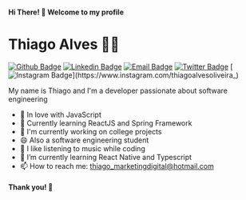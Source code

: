 #### Hi There! 👋 Welcome to my profile

# Thiago Alves :man_technologist:

[![Github Badge](https://img.shields.io/badge/-Github-000?style=flat-square&logo=Github&logoColor=white&link=https://github.com/thiagoalvesfoz)](https://github.com/thiagoalvesfoz)
[![Linkedin Badge](https://img.shields.io/badge/-LinkedIn-blue?style=flat-square&logo=Linkedin&logoColor=white&link=https://www.linkedin.com/in/thiagoalvesfoz/)](https://www.linkedin.com/in/thiagoalvesfoz/)
[![Email Badge](https://img.shields.io/badge/-Email-3ABFE6?style=flat-square&logo=minutemailer&logoColor=white&link=mailto:thiago_marketingdigital@hotmail.com)](mailto:thiago_marketingdigital@hotmail.com)
[![Twitter Badge](https://img.shields.io/badge/-Twitter-1ca0f1?style=flat-square&labelColor=1ca0f1&logo=twitter&logoColor=white&link=https://twitter.com/Iam_thiagoalves)](https://twitter.com/Iam_thiagoalves)
[![Instagram Badge](https://img.shields.io/badge/-Instagram-C13584?style=flat-square&labelColor=C13584&logo=instagram&logoColor=white&link=https://www.instagram.com/thiagoalvesoliveira_)](https://www.instagram.com/thiagoalvesoliveira_)

My name is Thiago and I'm a developer passionate about software engineering

 - 💙 In love with JavaScript
 - 🌱 Currently learning ReactJS and Spring Framework
 - 🔭 I'm currently working on college projects
 - 😄 Also a software engineering student
 - 🎵 I like listening to music while coding
 - 🌱 I’m currently learning React Native and Typescript
 - 📫 How to reach me: thiago_marketingdigital@hotmail.com

#### Thank you! 👋

